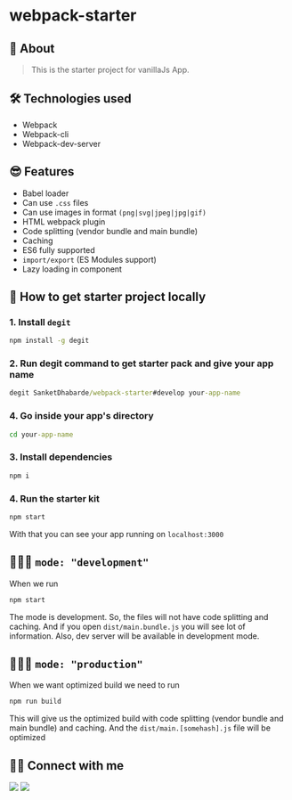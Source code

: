 # webpack-starter

## 📑 About
> This is the starter project for vanillaJs App.

## 🛠 Technologies used
- Webpack
- Webpack-cli
- Webpack-dev-server


## 😎 Features
- Babel loader
- Can use `.css` files
- Can use images in format `(png|svg|jpeg|jpg|gif)`
- HTML webpack plugin
- Code splitting (vendor bundle and main bundle)
- Caching
- ES6 fully supported
- `import/export` (ES Modules support)
- Lazy loading in component

## 🤯 How to get starter project locally
### 1. Install `degit`
```cmd
npm install -g degit
```
### 2. Run degit command to get starter pack and give your app name
```cmd
degit SanketDhabarde/webpack-starter#develop your-app-name
```
### 4. Go inside your app's directory
```cmd
cd your-app-name
```
### 3. Install dependencies
```cmd
npm i
```
### 4. Run the starter kit
```cmd
npm start
```
With that you can see your app running on `localhost:3000`


## 👩🏾‍💻 `mode: "development"`
When we run 
```cmd
npm start
```
The mode is development. So, the files will not have code splitting and caching. And if you open `dist/main.bundle.js` you will see lot of information. Also, dev server will be available in development mode.


## 👩🏾‍💻 `mode: "production"`
When we want optimized build we need to run 

```cmd
npm run build
```
This will give us the optimized build with code splitting (vendor bundle and main bundle) and caching. And the `dist/main.[somehash].js` file will be optimized


## 👨‍💻 Connect with me 

<a href="https://twitter.com/SanketDhabarde1"><img src="https://img.shields.io/badge/Twitter-1DA1F2?style=for-the-badge&logo=twitter&logoColor=white"/></a>
<a href="https://www.linkedin.com/in/sanket-dhabarde-91b028166/"><img src="https://img.shields.io/badge/LinkedIn-0077B5?style=for-the-badge&logo=linkedin&logoColor=white"/></a>
